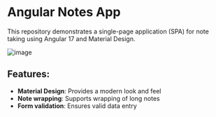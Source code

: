 # Angular Notes App

This repository demonstrates a single-page application (SPA) for note taking using Angular 17 and Material Design.

![image](https://github.com/k-f-m/angular-notes-app/assets/55965735/0c6fed08-2bb6-43e6-b92b-c9ce7b4a05c7)

## Features:
- <b>Material Design</b>: Provides a modern look and feel
- <b>Note wrapping</b>: Supports wrapping of long notes
- <b>Form validation</b>: Ensures valid data entry
